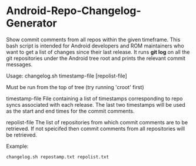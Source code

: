 # Android-Repo-Changelog-Generator
Show commit comments from all repos within the given timeframe.
This bash script is intended for Android developers and ROM maintainers who want to get a list of changes since their last release. It runs **git log** on all the git repositories under the Android tree root and prints the relevant commit messages.

Usage:
	changelog.sh timestamp-file [repolist-file]

Must be run from the top of tree (try running 'croot' first)

timestamp-file
    File containing a list of timestamps corresponding to repo syncs associated with each release. The last two timestamps will be used as the start and end times for the commit comments.

repolist-file
   The list of repositories from which commit comments are to be retrieved. If not speicifed then commit comments from all repositories will be retrieved.



Example:

	changelog.sh repostamp.txt repolist.txt


